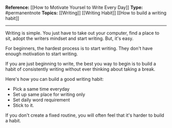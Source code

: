 **Reference:** [[How to Motivate Yoursel to Write Every Day]]
**Type:** #permanentnote 
**Topics:** [[Writing]] [[Writing Habit]] [[How to build a writing habit]]

----
Writing is simple. You just have to take out your computer, find a place to sit, adopt the writers mindset and start writing. But, it's easy. 

For beginners, the hardest process is to start writing. They don't have enough motivation to start writing. 

If you are just beginning to write, the best you way to begin is to build a habit of consistently writing without ever thinking about taking a break.

Here's how you can build a good writing habit:
- Pick a same time everyday
- Set up same place for writing only 
- Set daily word requirement
- Stick to it. 

If you don't create a fixed routine, you will often feel that it's harder to build a habit.

